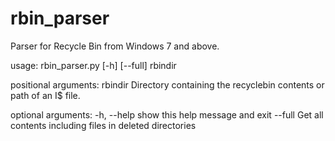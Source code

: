 # rbin_parser
Parser for Recycle Bin from Windows 7 and above.

usage: rbin_parser.py [-h] [--full] rbindir

positional arguments:
  rbindir     Directory containing the recyclebin contents or path of an I$
              file.

optional arguments:
  -h, --help  show this help message and exit
  --full      Get all contents including files in deleted directories
